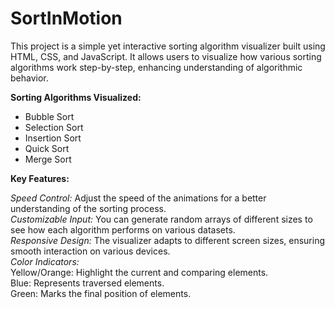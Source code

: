 # SortInMotion   
This project is a simple yet interactive sorting algorithm visualizer built using HTML, CSS, and JavaScript. It allows users to visualize how various sorting algorithms work step-by-step, enhancing understanding of algorithmic behavior.

**Sorting Algorithms Visualized:**
* Bubble Sort  
* Selection Sort  
* Insertion Sort  
* Quick Sort  
* Merge Sort
  
**Key Features:**

*Speed Control:*  Adjust the speed of the animations for a better understanding of the sorting process.  
*Customizable Input:* You can generate random arrays of different sizes to see how each algorithm performs on various datasets.  
*Responsive Design:*  The visualizer adapts to different screen sizes, ensuring smooth interaction on various devices.  
*Color Indicators:*  
Yellow/Orange: Highlight the current and comparing elements.  
Blue: Represents traversed elements.  
Green: Marks the final position of elements. 
